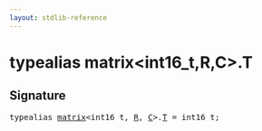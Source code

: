 ```yaml
---
layout: stdlib-reference
---
```


# typealias matrix\<int16\_t,R,C\>\.T

## Signature

<pre>
<span class='code_keyword'>typealias</span> <a href="/stdlib-reference/types/matrix/index" class="code_type">matrix</a>&lt;int16_t, <a href="/stdlib-reference/types/matrix/index#decl-R" class="code_var">R</a>, <a href="/stdlib-reference/types/matrix/index#decl-C" class="code_var">C</a>&gt;.<a href="/stdlib-reference/types/matrix/t-0" class="code_type">T</a> = int16_t;
</pre>

